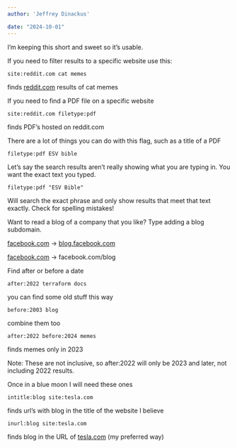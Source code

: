 ```yaml
---
author: 'Jeffrey Dinackus'

date: "2024-10-01"
---
```


I’m keeping this short and sweet so it’s usable. 

If you need to filter results to a specific website use this:

`site:reddit.com cat memes`

finds [reddit.com](http://reddit.com) results of cat memes

If you need to find a PDF file on a specific website 

`site:reddit.com filetype:pdf`

finds PDF’s hosted on reddit.com

There are a lot of things you can do with this flag, such as a title of a PDF

`filetype:pdf ESV bible`

Let’s say the search results aren’t really showing what you are typing in. You want the exact text you typed. 

`filetype:pdf "ESV Bible"` 

Will search the exact phrase and only show results that meet that text exactly. Check for spelling mistakes!

Want to read a blog of a company that you like? Type adding a blog subdomain. 

[facebook.com](http://facebook.com) → [blog.facebook.com](http://blog.facebook.com) 

[facebook.com](http://facebook.com) → facebook.com/blog

Find after or before a date 

`after:2022 terraform docs` 

you can find some old stuff this way

`before:2003 blog` 

combine them too

`after:2022 before:2024 memes` 

finds memes only in 2023

Note: These are not inclusive, so after:2022 will only be 2023 and later, not including 2022 results. 

Once in a blue moon I will need these ones

`intitle:blog site:tesla.com`  

finds url’s with blog in the title of the website I believe

`inurl:blog site:tesla.com`

finds blog in the URL of [tesla.com](http://tesla.com) (my preferred way)